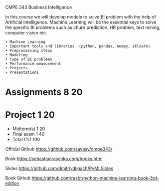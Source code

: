 CMPE 343  Business Intelligence 

In this course we will develop models to solve BI problem with the help of Artificial Intelligence. Machine Learning will be the essential keys to solve the specific BI problems such as churn prediction, HR problem, text mining, computer vision etc.

    • Machine Learning
    • Important tools and libraries  (python, pandas, numpy, sklearn)
    • Preprocessing steps
    • Modeling
    • Type of BI problems
    • Performance measurement
    • Projects
    • Presentations



# Assignments	8	20
# Project	    	1	20
* Midterm(s)	1	20
* Final exam	1	40
* Total (%)		100




Official Github
https://github.com/savasy/cmpe343/

Book 
https://sebastianraschka.com/books.html

Slides
https://github.com/dmitriydligach/PyMLSlides

Book Github
https://github.com/rasbt/python-machine-learning-book-3rd-edition







